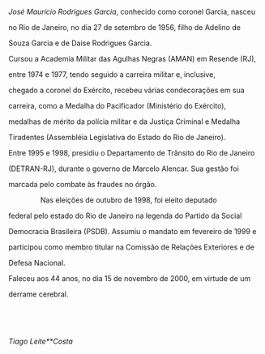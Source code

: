 

*José Maurício Rodrigues Garcia*, conhecido como coronel Garcia, nasceu

no Rio de Janeiro, no dia 27 de setembro de 1956, filho de Adelino de

Souza Garcia e de Daise Rodrigues Garcia.



Cursou a Academia Militar das Agulhas Negras (AMAN) em Resende (RJ),

entre 1974 e 1977, tendo seguido a carreira militar e, inclusive,

chegado a coronel do Exército, recebeu várias condecorações em sua

carreira, como a Medalha do Pacificador (Ministério do Exército),

medalhas de mérito da polícia militar e da Justiça Criminal e Medalha

Tiradentes (Assembléia Legislativa do Estado do Rio de Janeiro).



Entre 1995 e 1998, presidiu o Departamento de Trânsito do Rio de Janeiro

(DETRAN-RJ), durante o governo de Marcelo Alencar. Sua gestão foi

marcada pelo combate às fraudes no órgão.



                Nas eleições de outubro de 1998, foi eleito deputado

federal pelo estado do Rio de Janeiro na legenda do Partido da Social

Democracia Brasileira (PSDB). Assumiu o mandato em fevereiro de 1999 e

participou como membro titular na Comissão de Relações Exteriores e de

Defesa Nacional.



Faleceu aos 44 anos, no dia 15 de novembro de 2000, em virtude de um

derrame cerebral.



               

                                                                                             



*Tiago Leite**Costa*



